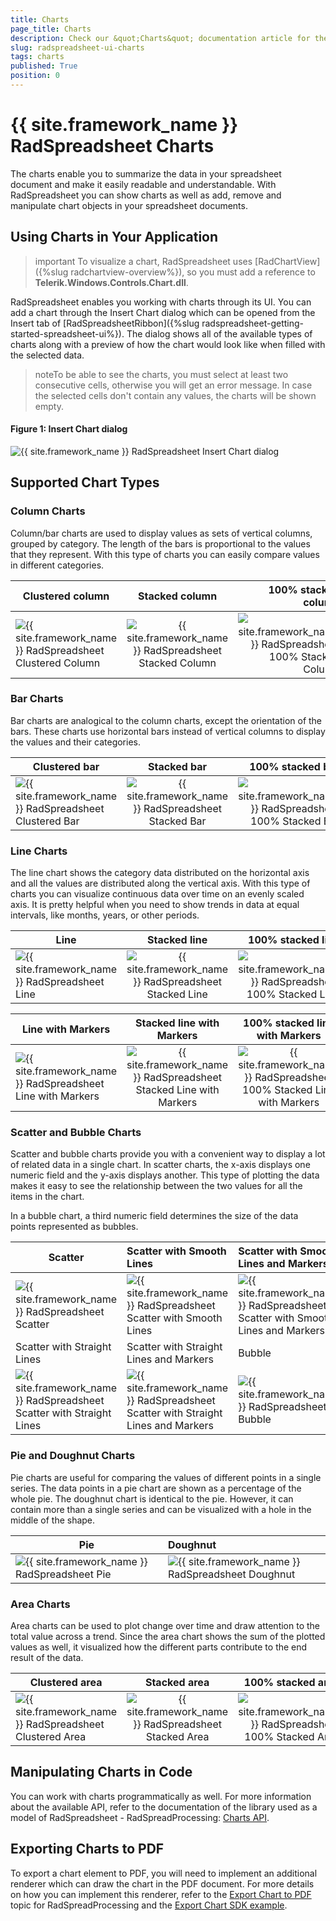 ```yaml
---
title: Charts
page_title: Charts
description: Check our &quot;Charts&quot; documentation article for the RadSpreadsheet {{ site.framework_name }} control.
slug: radspreadsheet-ui-charts
tags: charts
published: True
position: 0
---
```


# {{ site.framework_name }} RadSpreadsheet Charts


The charts enable you to summarize the data in your spreadsheet document and make it easily readable and understandable. With RadSpreadsheet you can show charts as well as add, remove and manipulate chart objects in your spreadsheet documents.

## Using Charts in Your Application

>important To visualize a chart, RadSpreadsheet uses [RadChartView]({%slug radchartview-overview%}), so you must add a reference to **Telerik.Windows.Controls.Chart.dll**.

RadSpreadsheet enables you working with charts through its UI. You can add a chart through the Insert Chart dialog  which can be opened from the Insert tab of [RadSpreadsheetRibbon]({%slug radspreadsheet-getting-started-spreadsheet-ui%}). The dialog shows all of the available types of charts along with a preview of how the chart would look like when filled with the selected data.

>noteTo be able to see the charts, you must select at least two consecutive cells, otherwise you will get an error message. In case the selected cells don't contain any values, the charts will be shown empty. 

#### Figure 1: Insert Chart dialog
![{{ site.framework_name }} RadSpreadsheet Insert Chart dialog](images/Features-Charts_15.png)

## Supported Chart Types

### Column Charts

Column/bar charts are used to display values as sets of vertical columns, grouped by category. The length of the bars is proportional to the values that they represent. With this type of charts you can easily compare values in different categories. 


| Clustered column        | Stacked column | 100% stacked column |
| ----------------------- |:--------------:| -------------------:|
| ![{{ site.framework_name }} RadSpreadsheet Clustered Column](images/Features-Charts_1.png) | ![{{ site.framework_name }} RadSpreadsheet Stacked Column](images/Features-Charts_2.png) | ![{{ site.framework_name }} RadSpreadsheet 100% Stacked Column](images/Features-Charts_3.png)|


### Bar Charts

Bar charts are analogical to the column charts, except the orientation of the bars. These charts use horizontal bars instead of vertical columns to display the values and their categories.


| Clustered bar           | Stacked bar    | 100% stacked bar    |
| ----------------------- |:--------------:| -------------------:|
| ![{{ site.framework_name }} RadSpreadsheet Clustered Bar](images/Features-Charts_4.png) | ![{{ site.framework_name }} RadSpreadsheet Stacked Bar](images/Features-Charts_5.png) | ![{{ site.framework_name }} RadSpreadsheet 100% Stacked Bar](images/Features-Charts_6.png)|



### Line Charts

The line chart shows the category data distributed on the horizontal axis and all the values are distributed along the vertical axis. With this type of charts you can visualize continuous data over time on an evenly scaled axis. It is pretty helpful when you need to show trends in data at equal intervals, like months, years, or other periods.


| Line                    | Stacked line   | 100% stacked line   |
| ----------------------- |:--------------:| -------------------:|
| ![{{ site.framework_name }} RadSpreadsheet Line](images/Features-Charts_7.png) | ![{{ site.framework_name }} RadSpreadsheet Stacked Line](images/Features-Charts_8.png) | ![{{ site.framework_name }} RadSpreadsheet 100% Stacked Line](images/Features-Charts_9.png)|

| Line with Markers       | Stacked line with Markers| 100% stacked line with Markers|
| ----------------------- |:------------------------:| :----------------------------:
| ![{{ site.framework_name }} RadSpreadsheet Line with Markers](images/Features-Charts_16.png) | ![{{ site.framework_name }} RadSpreadsheet Stacked Line with Markers](images/Features-Charts_17.png) | ![{{ site.framework_name }} RadSpreadsheet 100% Stacked Line with Markers](images/Features-Charts_18.png)|

### Scatter and Bubble Charts

Scatter and bubble charts provide you with a convenient way to display a lot of related data in a single chart. In scatter charts, the x-axis displays one numeric field and the y-axis displays another. This type of plotting the data makes it easy to see the relationship between the two values for all the items in the chart.

In a bubble chart, a third numeric field determines the size of the data points represented as bubbles.

| Scatter     |Scatter with Smooth Lines | Scatter with Smooth Lines and Markers | 
| ----------- |:------------------------ |:--------------------------------------| 
| ![{{ site.framework_name }} RadSpreadsheet Scatter](images/Features-Charts_20.png) | ![{{ site.framework_name }} RadSpreadsheet Scatter with Smooth Lines](images/Features-Charts_22.png) | ![{{ site.framework_name }} RadSpreadsheet Scatter with Smooth Lines and Markers](images/Features-Charts_21.png) |
| Scatter with Straight Lines     |Scatter with Straight Lines and Markers | Bubble | 
| ![{{ site.framework_name }} RadSpreadsheet Scatter with Straight Lines](images/Features-Charts_24.png) | ![{{ site.framework_name }} RadSpreadsheet Scatter with Straight Lines and Markers](images/Features-Charts_23.png) | ![{{ site.framework_name }} RadSpreadsheet Bubble](images/Features-Charts_19.png) |




### Pie and Doughnut Charts
	
Pie charts are useful for comparing the values of different points in a single series. The data points in a pie chart are shown as a percentage of the whole pie. The doughnut chart is identical to the pie. However, it can contain more than a single series and can be visualized with a hole in the middle of the shape.


| Pie         | Doughnut  | 
| ----------- |:----------| 
| ![{{ site.framework_name }} RadSpreadsheet Pie](images/Features-Charts_10.png) | ![{{ site.framework_name }} RadSpreadsheet Doughnut](images/Features-Charts_11.png) |



### Area Charts

Area charts can be used to plot change over time and draw attention to the total value across a trend. Since the area chart shows the sum of the plotted values as well, it visualized how the different parts contribute to the end result of the data.

| Clustered area          | Stacked area   | 100% stacked area   |
| ----------------------- |:--------------:| -------------------:|
| ![{{ site.framework_name }} RadSpreadsheet Clustered Area](images/Features-Charts_12.png) | ![{{ site.framework_name }} RadSpreadsheet Stacked Area](images/Features-Charts_13.png) | ![{{ site.framework_name }} RadSpreadsheet 100% Stacked Area](images/Features-Charts_14.png)|


## Manipulating Charts in Code

You can work with charts programmatically as well. For more information about the available API, refer to the documentation of the library used as a model of RadSpreadsheet - RadSpreadProcessing: [Charts API](https://docs.telerik.com/devtools/document-processing/libraries/radspreadprocessing/features/charts/overview).

## Exporting Charts to PDF

To export a chart element to PDF, you will need to implement an additional renderer which can draw the chart in the PDF document. For more details on how you can implement this renderer, refer to the [Export Chart to PDF](https://docs.telerik.com/devtools/document-processing/libraries/radspreadprocessing/features/charts/pdf-export.html) topic for RadSpreadProcessing and the [Export Chart SDK example](https://github.com/telerik/document-processing-sdk/tree/master/SpreadProcessing/ExportChart).